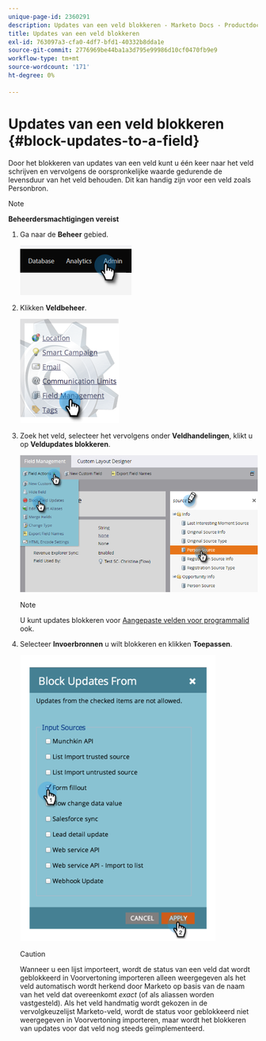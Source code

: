 ```yaml
---
unique-page-id: 2360291
description: Updates van een veld blokkeren - Marketo Docs - Productdocumentatie
title: Updates van een veld blokkeren
exl-id: 763097a3-cfa0-4df7-bfd1-40332b8dda1e
source-git-commit: 2776969be44ba1a3d795e99986d10cf0470fb9e9
workflow-type: tm+mt
source-wordcount: '171'
ht-degree: 0%

---
```


# Updates van een veld blokkeren {#block-updates-to-a-field}

Door het blokkeren van updates van een veld kunt u één keer naar het veld schrijven en vervolgens de oorspronkelijke waarde gedurende de levensduur van het veld behouden. Dit kan handig zijn voor een veld zoals Personbron.

>[!NOTE]
>
>**Beheerdersmachtigingen vereist**

1. Ga naar de **Beheer** gebied.

   ![](assets/block-updates-to-a-field-1.png)

1. Klikken **Veldbeheer**.

   ![](assets/block-updates-to-a-field-2.png)

1. Zoek het veld, selecteer het vervolgens onder **Veldhandelingen**, klikt u op **Veldupdates blokkeren**.

   ![](assets/block-updates-to-a-field-3.png)

   >[!NOTE]
   >
   >U kunt updates blokkeren voor [Aangepaste velden voor programmalid](/help/marketo/product-docs/core-marketo-concepts/programs/working-with-programs/program-member-custom-fields.md) ook.

1. Selecteer **Invoerbronnen** u wilt blokkeren en klikken **Toepassen**.

   ![](assets/block-updates-to-a-field-4.png)

   >[!CAUTION]
   >
   >Wanneer u een lijst importeert, wordt de status van een veld dat wordt geblokkeerd in Voorvertoning importeren alleen weergegeven als het veld automatisch wordt herkend door Marketo op basis van de naam van het veld dat overeenkomt _exact_ (of als aliassen worden vastgesteld). Als het veld handmatig wordt gekozen in de vervolgkeuzelijst Marketo-veld, wordt de status voor geblokkeerd niet weergegeven in Voorvertoning importeren, maar wordt het blokkeren van updates voor dat veld nog steeds geïmplementeerd.
